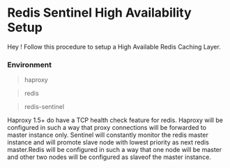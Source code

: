Redis Sentinel High Availability Setup
===================


Hey ! Follow this procedure to setup a High Available Redis Caching Layer. 

### Environment 

> haproxy

> redis 

> redis-sentinel


Haproxy 1.5+ do have a TCP health check feature for redis. Haproxy will be configured in such a way that proxy connections will be forwarded to master instance only. Sentinel will constantly monitor the redis master instance and will promote slave node with lowest priority as next redis master.Redis will be configured in such a way that one node will be master and other two nodes will be configured as slaveof the master instance.
